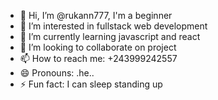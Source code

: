 - 👋 Hi, I’m @rukann777, I'm a beginner
- 👀 I’m interested in fullstack web development
- 🌱 I’m currently learning javascript and react
- 💞️ I’m looking to collaborate on project
- 📫 How to reach me: +243999242557
- 😄 Pronouns: .he..
- ⚡ Fun fact: I can sleep standing up

<!---
rukann777/rukann777 is a ✨ special ✨ repository because its `README.md` (this file) appears on your GitHub profile.
You can click the Preview link to take a look at your changes.
--->
